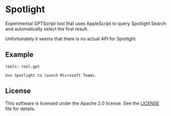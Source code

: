 # Spotlight

Experimental GPTScript tool that uses AppleScript to query Spotlight Search and automatically select the first result.

Unfortunately it seems that there is no actual API for Spotlight.

## Example

```
tools: tool.gpt

Use Spotlight to launch Microsoft Teams.
```

## License

This software is licensed under the Apache 2.0 license. See the [LICENSE](LICENSE) file for details.
